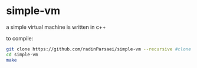 # simple-vm
a simple virtual machine is written in c++

to compile:
```bash
git clone https://github.com/radinParsaei/simple-vm --recursive #clone this repository
cd simple-vm
make
```

